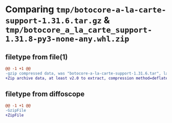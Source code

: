 # Comparing `tmp/botocore-a-la-carte-support-1.31.6.tar.gz` & `tmp/botocore_a_la_carte_support-1.31.8-py3-none-any.whl.zip`

## filetype from file(1)

```diff
@@ -1 +1 @@
-gzip compressed data, was "botocore-a-la-carte-support-1.31.6.tar", last modified: Thu Jul 20 01:20:43 2023, max compression
+Zip archive data, at least v2.0 to extract, compression method=deflate
```

## filetype from diffoscope

```diff
@@ -1 +1 @@
-GzipFile
+ZipFile
```

